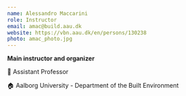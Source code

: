 ```yaml
---
name: Alessandro Maccarini
role: Instructor
email: amac@build.aau.dk
website: https://vbn.aau.dk/en/persons/130238
photo: amac_photo.jpg
---
```


<strong>Main instructor and organizer</strong>

💼 Assistant Professor

🏠 Aalborg University - Department of the Built Environment
